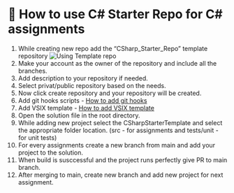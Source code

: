# 🎯 How to use C# Starter Repo for C# assignments 
 1. While creating new repo add the “CSharp_Starter_Repo” template repository
![Using Template repo](https://github.com/solitontech/CSharp_Starter_Repo/blob/main/docs/assets/Images/HowToUseStarterRepo_Images/HowToUseStarterRepo.jpg) 
 2. Make your account as the owner of the repository and include all the branches.
 3. Add description to your repository if needed.
 4. Select privat/public repository based on the needs.
 5. Now click create repository and your repository will be created.
 6. Add git hooks scripts - [How to add git hooks](https://github.com/HariharanSreedhar/CSharp_trial/blob/main/docs/GitHooks.md)
 7. Add VSIX template -  [How to add VSIX template](https://github.com/HariharanSreedhar/CSharp_trial/blob/main/docs/GitHooks.md)
 8. Open the solution file in the root directory.
 9. While adding new project select the CSharpStarterTemplate and select the appropriate folder location.
     (src - for assignments and tests/unit - for unit tests)
 11. For every assignments create a new branch from main and add your project to the solution.
 12. When build is susccessful and the project runs perfectly give PR to main branch.
 13. After merging to main, create new branch and add new project for next assignment.
